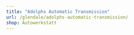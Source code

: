 ```yaml
---
title: "Adolphs Automatic Transmission"
url: /glendale/adolphs-automatic-transmission/
shop: Autowerkstatt
---
```

